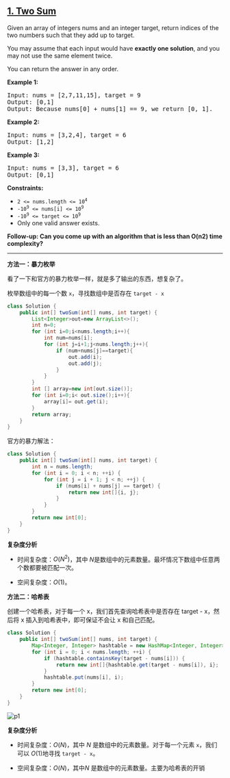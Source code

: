 ## [1. Two Sum](https://leetcode-cn.com/problems/two-sum/)

Given an array of integers nums and an integer target, return indices of the two numbers such that they add up to target.

You may assume that each input would have **exactly one solution**, and you may not use the same element twice.

You can return the answer in any order.

**Example 1:**

<pre>
Input: nums = [2,7,11,15], target = 9
Output: [0,1]
Output: Because nums[0] + nums[1] == 9, we return [0, 1].
</pre>

**Example 2:**

<pre>
Input: nums = [3,2,4], target = 6
Output: [1,2]
</pre>

**Example 3:**

<pre>
Input: nums = [3,3], target = 6
Output: [0,1]
</pre>

**Constraints:**

- <code>2 <= nums.length <= 10<sup>4</sup></code>
- <code>-10<sup>9</sup> <= nums[i] <= 10<sup>9</sup></code>
- <code>-10<sup>9</sup> <= target <= 10<sup>9</sup></code>
- Only one valid answer exists.

**Follow-up: Can you come up with an algorithm that is less than O(n2) time complexity?**

------

**方法一：暴力枚举**

看了一下和官方的暴力枚举一样，就是多了输出的东西，想复杂了。

枚举数组中的每一个数 `x`，寻找数组中是否存在 `target - x`

```java
class Solution {
    public int[] twoSum(int[] nums, int target) {
        List<Integer>out=new ArrayList<>();
        int n=0;
        for (int i=0;i<nums.length;i++){
            int num=nums[i];
            for (int j=i+1;j<nums.length;j++){
                if (num+nums[j]==target){
                    out.add(i);
                    out.add(j);
                }
            }
        }
        int [] array=new int[out.size()];
        for (int i=0;i< out.size();i++){
            array[i]= out.get(i);
        }
        return array;
    }
}
```

官方的暴力解法：

~~~java
class Solution {
    public int[] twoSum(int[] nums, int target) {
        int n = nums.length;
        for (int i = 0; i < n; ++i) {
            for (int j = i + 1; j < n; ++j) {
                if (nums[i] + nums[j] == target) {
                    return new int[]{i, j};
                }
            }
        }
        return new int[0];
    }
}
~~~

**复杂度分析**

- 时间复杂度：$O(N^2)$​，其中 $N$​ 是数组中的元素数量。最坏情况下数组中任意两个数都要被匹配一次。

- 空间复杂度：$O(1)$​。

**方法二：哈希表**

创建一个哈希表，对于每一个 x，我们首先查询哈希表中是否存在 target - x，然后将 x 插入到哈希表中，即可保证不会让 x 和自己匹配。

```java
class Solution {
    public int[] twoSum(int[] nums, int target) {
        Map<Integer, Integer> hashtable = new HashMap<Integer, Integer>();
        for (int i = 0; i < nums.length; ++i) {
            if (hashtable.containsKey(target - nums[i])) {
                return new int[]{hashtable.get(target - nums[i]), i};
            }
            hashtable.put(nums[i], i);
        }
        return new int[0];
    }
}
```

![p1](https://gitee.com/ash99/leet-code/raw/master/solution/0001-0100/0001.%20Two%20Sum/0001.gif)


**复杂度分析**

- 时间复杂度：$O(N)$，其中 $N$ 是数组中的元素数量。对于每一个元素 `x`，我们可以 $O(1)$​ 地寻找 `target - x`。

- 空间复杂度：$O(N)$​，其中$N$ 是数组中的元素数量。主要为哈希表的开销

